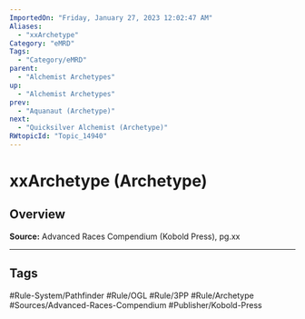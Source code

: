 ```yaml
---
ImportedOn: "Friday, January 27, 2023 12:02:47 AM"
Aliases:
  - "xxArchetype"
Category: "eMRD"
Tags:
  - "Category/eMRD"
parent:
  - "Alchemist Archetypes"
up:
  - "Alchemist Archetypes"
prev:
  - "Aquanaut (Archetype)"
next:
  - "Quicksilver Alchemist (Archetype)"
RWtopicId: "Topic_14940"
---
```

# xxArchetype (Archetype)
## Overview
**Source:** Advanced Races Compendium  (Kobold Press), pg.xx


---
## Tags
#Rule-System/Pathfinder #Rule/OGL #Rule/3PP #Rule/Archetype #Sources/Advanced-Races-Compendium #Publisher/Kobold-Press

